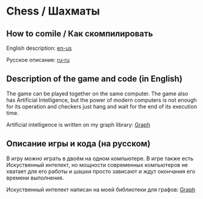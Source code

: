 # Chess / Шахматы

## How to comile / Как скомпилировать


English description: [en-us](docs/en-us/README.md)

Русское описание: [ru-ru](docs/ru-ru/README.md)

## Description of the game and code (in English)

The game can be played together on the same computer. The game also has Artificial Intelligence, but the power of modern computers is not enough for its operation and checkers just hang and wait for the end of its execution time.

Artificial intelligence is written on my graph library: [Graph](https://github.com/DmitriySidyakin/Graph )

## Описание игры и кода (на русском)

В игру можно играть в двоём на одном компьютере. В игре также есть Искуственный интелект, но мощности современных компьютеров не хватает для его работы и шашки просто зависают и ждут окончания его времени выполнения.

Искуственный интелект написан на моей библиотеки для графов: [Graph](https://github.com/DmitriySidyakin/Graph)

